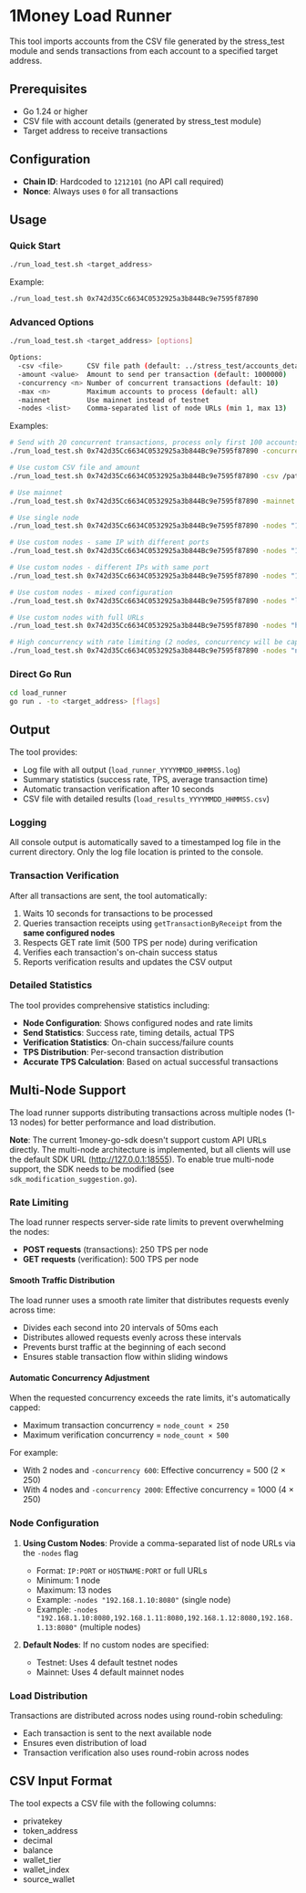 # 1Money Load Runner

This tool imports accounts from the CSV file generated by the stress_test module and sends transactions from each account to a specified target address.

## Prerequisites

- Go 1.24 or higher
- CSV file with account details (generated by stress_test module)
- Target address to receive transactions

## Configuration

- **Chain ID**: Hardcoded to `1212101` (no API call required)
- **Nonce**: Always uses `0` for all transactions

## Usage

### Quick Start

```bash
./run_load_test.sh <target_address>
```

Example:
```bash
./run_load_test.sh 0x742d35Cc6634C0532925a3b844Bc9e7595f87890
```

### Advanced Options

```bash
./run_load_test.sh <target_address> [options]

Options:
  -csv <file>      CSV file path (default: ../stress_test/accounts_detail.csv)
  -amount <value>  Amount to send per transaction (default: 1000000)
  -concurrency <n> Number of concurrent transactions (default: 10)
  -max <n>         Maximum accounts to process (default: all)
  -mainnet         Use mainnet instead of testnet
  -nodes <list>    Comma-separated list of node URLs (min 1, max 13)
```

Examples:
```bash
# Send with 20 concurrent transactions, process only first 100 accounts
./run_load_test.sh 0x742d35Cc6634C0532925a3b844Bc9e7595f87890 -concurrency 20 -max 100

# Use custom CSV file and amount
./run_load_test.sh 0x742d35Cc6634C0532925a3b844Bc9e7595f87890 -csv /path/to/accounts.csv -amount 5000000

# Use mainnet
./run_load_test.sh 0x742d35Cc6634C0532925a3b844Bc9e7595f87890 -mainnet

# Use single node
./run_load_test.sh 0x742d35Cc6634C0532925a3b844Bc9e7595f87890 -nodes "192.168.1.10:8080"

# Use custom nodes - same IP with different ports
./run_load_test.sh 0x742d35Cc6634C0532925a3b844Bc9e7595f87890 -nodes "192.168.1.10:8080,192.168.1.10:8081,192.168.1.10:8082,192.168.1.10:8083"

# Use custom nodes - different IPs with same port
./run_load_test.sh 0x742d35Cc6634C0532925a3b844Bc9e7595f87890 -nodes "192.168.1.10:8080,192.168.1.11:8080,192.168.1.12:8080,192.168.1.13:8080"

# Use custom nodes - mixed configuration
./run_load_test.sh 0x742d35Cc6634C0532925a3b844Bc9e7595f87890 -nodes "localhost:8080,localhost:8081,node1.com:9000,192.168.1.100:8545"

# Use custom nodes with full URLs
./run_load_test.sh 0x742d35Cc6634C0532925a3b844Bc9e7595f87890 -nodes "http://node1:8080,http://node2:8081,https://node3:443,https://node4:443"

# High concurrency with rate limiting (2 nodes, concurrency will be capped at 500 TPS)
./run_load_test.sh 0x742d35Cc6634C0532925a3b844Bc9e7595f87890 -nodes "node1:8080,node2:8080" -concurrency 1000
```

### Direct Go Run

```bash
cd load_runner
go run . -to <target_address> [flags]
```

## Output

The tool provides:
- Log file with all output (`load_runner_YYYYMMDD_HHMMSS.log`)
- Summary statistics (success rate, TPS, average transaction time)
- Automatic transaction verification after 10 seconds
- CSV file with detailed results (`load_results_YYYYMMDD_HHMMSS.csv`)

### Logging

All console output is automatically saved to a timestamped log file in the current directory. Only the log file location is printed to the console.

### Transaction Verification

After all transactions are sent, the tool automatically:
1. Waits 10 seconds for transactions to be processed
2. Queries transaction receipts using `getTransactionByReceipt` from the **same configured nodes**
3. Respects GET rate limit (500 TPS per node) during verification
4. Verifies each transaction's on-chain success status
5. Reports verification results and updates the CSV output

### Detailed Statistics

The tool provides comprehensive statistics including:
- **Node Configuration**: Shows configured nodes and rate limits
- **Send Statistics**: Success rate, timing details, actual TPS
- **Verification Statistics**: On-chain success/failure counts
- **TPS Distribution**: Per-second transaction distribution
- **Accurate TPS Calculation**: Based on actual successful transactions

## Multi-Node Support

The load runner supports distributing transactions across multiple nodes (1-13 nodes) for better performance and load distribution.

**Note**: The current 1money-go-sdk doesn't support custom API URLs directly. The multi-node architecture is implemented, but all clients will use the default SDK URL (http://127.0.0.1:18555). To enable true multi-node support, the SDK needs to be modified (see `sdk_modification_suggestion.go`).

### Rate Limiting

The load runner respects server-side rate limits to prevent overwhelming the nodes:

- **POST requests** (transactions): 250 TPS per node
- **GET requests** (verification): 500 TPS per node

#### Smooth Traffic Distribution

The load runner uses a smooth rate limiter that distributes requests evenly across time:
- Divides each second into 20 intervals of 50ms each
- Distributes allowed requests evenly across these intervals
- Prevents burst traffic at the beginning of each second
- Ensures stable transaction flow within sliding windows

#### Automatic Concurrency Adjustment

When the requested concurrency exceeds the rate limits, it's automatically capped:
- Maximum transaction concurrency = `node_count × 250`
- Maximum verification concurrency = `node_count × 500`

For example:
- With 2 nodes and `-concurrency 600`: Effective concurrency = 500 (2 × 250)
- With 4 nodes and `-concurrency 2000`: Effective concurrency = 1000 (4 × 250)

### Node Configuration

1. **Using Custom Nodes**: Provide a comma-separated list of node URLs via the `-nodes` flag
   - Format: `IP:PORT` or `HOSTNAME:PORT` or full URLs
   - Minimum: 1 node
   - Maximum: 13 nodes
   - Example: `-nodes "192.168.1.10:8080"` (single node)
   - Example: `-nodes "192.168.1.10:8080,192.168.1.11:8080,192.168.1.12:8080,192.168.1.13:8080"` (multiple nodes)

2. **Default Nodes**: If no custom nodes are specified:
   - Testnet: Uses 4 default testnet nodes
   - Mainnet: Uses 4 default mainnet nodes

### Load Distribution

Transactions are distributed across nodes using round-robin scheduling:
- Each transaction is sent to the next available node
- Ensures even distribution of load
- Transaction verification also uses round-robin across nodes

## CSV Input Format

The tool expects a CSV file with the following columns:
- privatekey
- token_address
- decimal
- balance
- wallet_tier
- wallet_index
- source_wallet